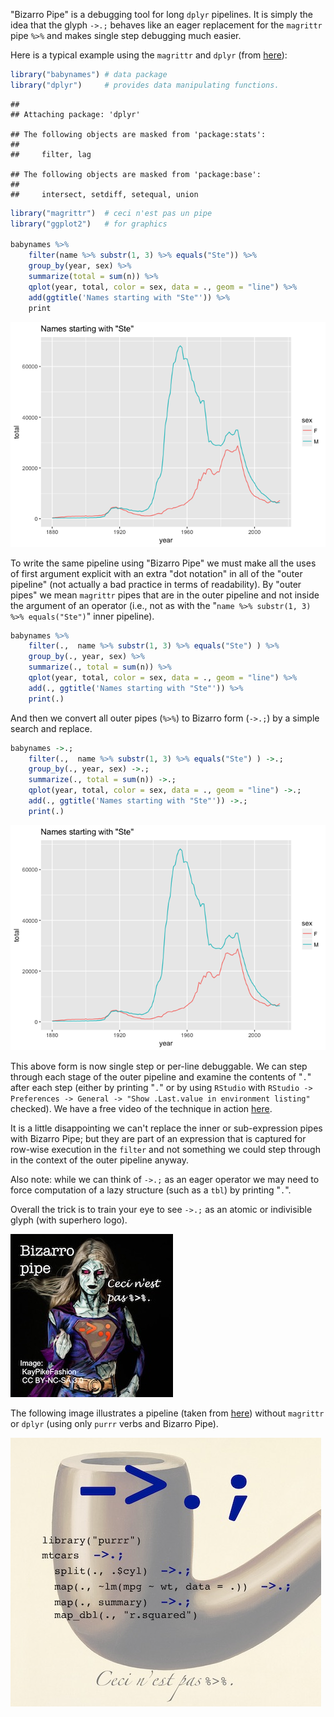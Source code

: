 <!-- README.md is generated from README.Rmd. Please edit that file -->
"Bizarro Pipe" is a debugging tool for long `dplyr` pipelines. It is simply the idea that the glyph `->.;` behaves like an eager replacement for the `magrittr` pipe `%>%` and makes single step debugging much easier.

Here is a typical example using the `magrittr` and `dplyr` (from [here](https://www.r-statistics.com/2014/08/simpler-r-coding-with-pipes-the-present-and-future-of-the-magrittr-package/)):

``` r
library("babynames") # data package
library("dplyr")     # provides data manipulating functions.
```

    ## 
    ## Attaching package: 'dplyr'

    ## The following objects are masked from 'package:stats':
    ## 
    ##     filter, lag

    ## The following objects are masked from 'package:base':
    ## 
    ##     intersect, setdiff, setequal, union

``` r
library("magrittr")  # ceci n'est pas un pipe
library("ggplot2")   # for graphics

babynames %>%
    filter(name %>% substr(1, 3) %>% equals("Ste")) %>%
    group_by(year, sex) %>%
    summarize(total = sum(n)) %>%
    qplot(year, total, color = sex, data = ., geom = "line") %>%
    add(ggtitle('Names starting with "Ste"')) %>%
    print
```

![](BizarroPipe_files/figure-markdown_github/magrittr-1.png)

To write the same pipeline using "Bizarro Pipe" we must make all the uses of first argument explicit with an extra "dot notation" in all of the "outer pipeline" (not actually a bad practice in terms of readability). By "outer pipes" we mean `magrittr` pipes that are in the outer pipeline and not inside the argument of an operator (i.e., not as with the "`name %>% substr(1, 3) %>% equals("Ste")`" inner pipeline).

``` r
babynames %>%
    filter(.,  name %>% substr(1, 3) %>% equals("Ste") ) %>%
    group_by(., year, sex) %>%
    summarize(., total = sum(n)) %>%
    qplot(year, total, color = sex, data = ., geom = "line") %>%
    add(., ggtitle('Names starting with "Ste"')) %>%
    print(.)
```

And then we convert all outer pipes (`%>%`) to Bizarro form (`->.;`) by a simple search and replace.

``` r
babynames ->.;
    filter(.,  name %>% substr(1, 3) %>% equals("Ste") ) ->.;
    group_by(., year, sex) ->.;
    summarize(., total = sum(n)) ->.;
    qplot(year, total, color = sex, data = ., geom = "line") ->.;
    add(., ggtitle('Names starting with "Ste"')) ->.;
    print(.)
```

![](BizarroPipe_files/figure-markdown_github/replaced-1.png)

This above form is now single step or per-line debuggable. We can step through each stage of the outer pipeline and examine the contents of "`.`" after each step (either by printing "`.`" or by using `RStudio` with `RStudio -> Preferences -> General -> "Show .Last.value in environment listing"` checked). We have a free video of the technique in action [here](https://youtu.be/7Xifeq3-FGU?list=PLAKBwakacHbQT51nPHex1on3YNCCmggZA).

It is a little disappointing we can't replace the inner or sub-expression pipes with Bizarro Pipe; but they are part of an expression that is captured for row-wise execution in the `filter` and not something we could step through in the context of the outer pipeline anyway.

Also note: while we can think of `->.;` as an eager operator we may need to force computation of a lazy structure (such as a `tbl`) by printing "`.`".

Overall the trick is to train your eye to see `->.;` as an atomic or indivisible glyph (with superhero logo).

![Bizarro Pipe logo](BizarroPipe.jpg)

The following image illustrates a pipeline (taken from [here](https://blog.rstudio.org/2015/09/29/purrr-0-1-0/)) without `magrittr` or `dplyr` (using only `purrr` verbs and Bizarro Pipe).

![](Pipe2.jpg)

